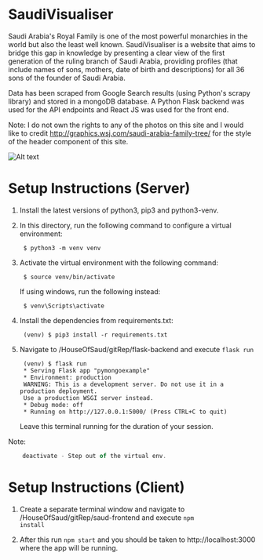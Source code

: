 # SaudiVisualiser
 
Saudi Arabia's Royal Family is one of the most powerful monarchies in the world but also the least well known. SaudiVisualiser is a website that aims to bridge this gap in knowledge by presenting a clear view of the first generation of the ruling branch
of Saudi Arabia, providing profiles (that include names of sons, mothers, date of birth and descriptions) for all 36 sons of the founder of Saudi Arabia.

Data has been scraped from Google Search results (using Python's scrapy library)  and stored in a mongoDB database. A Python Flask backend was used for the API endpoints and React JS was used for the front end.

Note: I do not own the rights to any of the photos on this site and I would like to credit http://graphics.wsj.com/saudi-arabia-family-tree/ for the style of the header component of this site.

![Alt text](gitRep/30sec.gif)

# Setup Instructions (Server)

1. Install the latest versions of python3, pip3 and python3-venv.

2. In this directory, run the following command to configure a virtual environment:

        $ python3 -m venv venv

3. Activate the virtual environment with the following command:

        $ source venv/bin/activate

   If using windows, run the following instead:

        $ venv\Scripts\activate

4. Install the dependencies from requirements.txt:

        (venv) $ pip3 install -r requirements.txt

6. Navigate to /HouseOfSaud/gitRep/flask-backend  and execute <code>flask run</code>

        (venv) $ flask run
        * Serving Flask app "pymongoexample"
        * Environment: production
        WARNING: This is a development server. Do not use it in a production deployment.
        Use a production WSGI server instead.
        * Debug mode: off
        * Running on http://127.0.0.1:5000/ (Press CTRL+C to quit)
    
    Leave this terminal running for the duration of your session.

Note: 
```js
    deactivate - Step out of the virtual env.
```

# Setup Instructions (Client)

1. Create a separate terminal window and navigate to /HouseOfSaud/gitRep/saud-frontend and execute <code>npm install</code>

2. After this run <code>npm start</code> and you should be taken to http://localhost:3000 where the app will be running.

